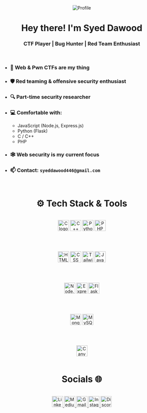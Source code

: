 <div align="center">
  <img src="https://imgur.com/W3omSSn.jpg" alt="Profile"> 
</div>
<div align="center">
  <h1> Hey there! I'm Syed Dawood</h1>
  <h3>CTF Player | Bug Hunter | Red Team Enthusiast</h3>
</div>

<br>

<div align="left">
  <ul>
    <li><h3>🎯 Web & Pwn CTFs are my thing</h3></li>
    <li><h3>🛡️ Red teaming & offensive security enthusiast</h3></li>
    <li><h3>🔍 Part-time security researcher</h3></li>
    <li><h3>💻 Comfortable with:</h3>
      <ul>
        <li>JavaScript (Node.js, Express.js)</li>
        <li>Python (Flask)</li>
        <li>C / C++</li>
        <li>PHP</li>
      </ul>
    </li>
    <li><h3>🕸️ Web security is my current focus</h3></li>
    <li><h3>📫 Contact: <code>syeddawood446@gmail.com</code></h3></li>
  </ul>
</div>

<br>

<div align="center">
  <h1>⚙️ Tech Stack & Tools</h1>
  <br>

  <!-- Languages -->
  <img src="https://img.shields.io/static/v1?message=C&logo=c&label=&color=darkblue&logoColor=white&labelColor=&style=for-the-badge" height="35" alt="C logo" />
  <img src="https://img.shields.io/static/v1?message=C%2B%2B&logo=c%2B%2B&label=&color=darkblue&logoColor=white&labelColor=&style=for-the-badge" height="35" alt="C++ logo" />
  <img src="https://img.shields.io/static/v1?message=Python&logo=python&label=&color=3776AB&logoColor=white&labelColor=&style=for-the-badge" height="35" alt="Python logo" />
  <img src="https://img.shields.io/static/v1?message=PHP&logo=php&label=&color=777BB4&logoColor=white&labelColor=&style=for-the-badge" height="35" alt="PHP logo" />

  <br><br>

  <!-- Frontend -->
  <img src="https://img.shields.io/static/v1?message=HTML&logo=html5&label=&color=E34F26&logoColor=white&labelColor=&style=for-the-badge" height="35" alt="HTML logo" />
  <img src="https://img.shields.io/static/v1?message=CSS&logo=css3&label=&color=1572B6&logoColor=white&labelColor=&style=for-the-badge" height="35" alt="CSS logo" />
  <img src="https://img.shields.io/static/v1?message=Tailwind%20CSS&logo=tailwind-css&label=&color=38B2AC&logoColor=white&labelColor=&style=for-the-badge" height="35" alt="Tailwind CSS logo" />
  <img src="https://img.shields.io/static/v1?message=JavaScript&logo=javascript&label=&color=F7DF1E&logoColor=black&labelColor=&style=for-the-badge" height="35" alt="JavaScript logo" />

  <br><br>

  <!-- Backend / Frameworks -->
  <img src="https://img.shields.io/static/v1?message=Node.js&logo=node.js&label=&color=339933&logoColor=white&labelColor=&style=for-the-badge" height="35" alt="Node.js logo" />
  <img src="https://img.shields.io/static/v1?message=Express.js&logo=express&label=&color=000000&logoColor=white&labelColor=&style=for-the-badge" height="35" alt="Express.js logo" />
  <img src="https://img.shields.io/static/v1?message=Flask&logo=flask&label=&color=000000&logoColor=white&labelColor=&style=for-the-badge" height="35" alt="Flask logo" />

  <br><br>

  <!-- Databases -->
  <img src="https://img.shields.io/static/v1?message=MongoDB&logo=mongodb&label=&color=47A248&logoColor=white&labelColor=&style=for-the-badge" height="35" alt="MongoDB logo" />
  <img src="https://img.shields.io/static/v1?message=MySQL&logo=mysql&label=&color=4479A1&logoColor=white&labelColor=&style=for-the-badge" height="35" alt="MySQL logo" />

  <br><br>

  <!-- Other -->
  <img src="https://img.shields.io/static/v1?message=Canva&logo=canva&label=&color=00C4CC&logoColor=white&labelColor=&style=for-the-badge" height="35" alt="Canva logo" />
</div>

<br>

<div align="center">
  <h1>Socials 🌐</h1>
</div>

<br>

<div align="center">
  <a href="https://www.linkedin.com/in/syed-dawood-42bbbb296" target="_blank">
    <img src="https://img.shields.io/static/v1?message=LinkedIn&logo=linkedin&label=&color=0077B5&logoColor=white&labelColor=&style=for-the-badge" height="35" alt="LinkedIn logo" />
  </a>
  <a href="https://medium.com/@syed_dawood" target="_blank">
    <img src="https://img.shields.io/static/v1?message=Medium&logo=medium&label=&color=000000&logoColor=white&labelColor=&style=for-the-badge" height="35" alt="Medium logo" />
  </a>
  <a href="mailto:syeddawood446@gmail.com">
    <img src="https://img.shields.io/static/v1?message=Gmail&logo=gmail&label=&color=D14836&logoColor=white&labelColor=&style=for-the-badge" height="35" alt="Gmail logo" />
  </a>
  <a href="https://www.instagram.com/d4ud.cpp/" target="_blank">
    <img src="https://img.shields.io/static/v1?message=Instagram&logo=instagram&label=&color=E4405F&logoColor=white&labelColor=&style=for-the-badge" height="35" alt="Instagram logo" />
  </a>
  <img src="https://img.shields.io/static/v1?message=Discord:%20r3v3rs3_pr0x7&logo=discord&label=&color=5865F2&logoColor=white&labelColor=&style=for-the-badge" height="35" alt="Discord username badge" />
</div>

